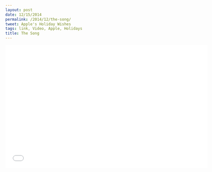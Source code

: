 ```yaml
---
layout: post
date: 12/15/2014
permalink: /2014/12/the-song/
tweet: Apple's Holiday Wishes
tags: link, Video, Apple, Holidays
title: The Song
---
```


<iframe id="video" width="640" height="390" src="//www.youtube.com/embed/WRsPnzcZ1VY" frameborder="0" allowfullscreen></iframe>